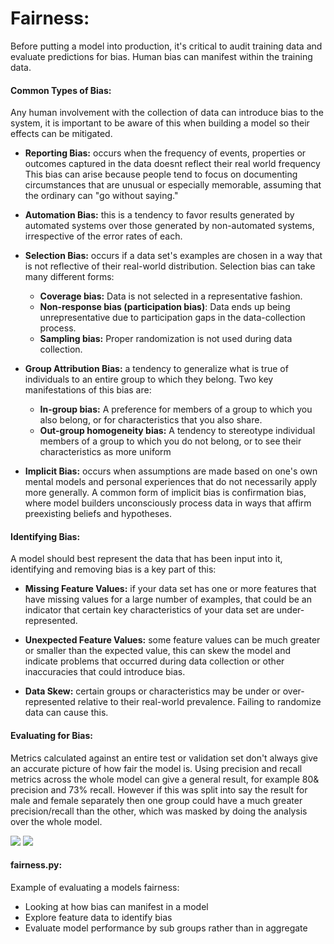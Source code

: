 # Fairness:  
Before putting a model into production, it's critical to audit training data and evaluate predictions for bias. Human 
bias can manifest within the training data.

#### Common Types of Bias:  
Any human involvement with the collection of data can introduce bias to the system, it is important to be aware of this 
when building a model so their effects can be mitigated.

* **Reporting Bias:** occurs when the frequency of events, properties or outcomes captured in the data doesnt reflect 
their real world frequency This bias can arise because people tend to focus on documenting circumstances that are 
unusual or especially memorable, assuming that the ordinary can "go without saying."

* **Automation Bias:** this is a tendency to favor results generated by automated systems over those generated by 
non-automated systems, irrespective of the error rates of each.

* **Selection Bias:** occurs if a data set's examples are chosen in a way that is not reflective of their real-world 
distribution. Selection bias can take many different forms:
    * **Coverage bias:** Data is not selected in a representative fashion.
    * **Non-response bias (participation bias)**: Data ends up being unrepresentative due to participation gaps in 
    the data-collection process.
    * **Sampling bias:** Proper randomization is not used during data collection.
    
* **Group Attribution Bias:** a tendency to generalize what is true of individuals to an entire group to which they 
belong. Two key manifestations of this bias are:
    * **In-group bias:** A preference for members of a group to which you also belong, or for characteristics that 
    you also share.
    * **Out-group homogeneity bias:** A tendency to stereotype individual members of a group to which you do not belong, 
    or to see their characteristics as more uniform
    
* **Implicit  Bias:** occurs when assumptions are made based on one's own mental models and personal experiences that 
do not necessarily apply more generally. A common form of implicit bias is confirmation bias, where model builders 
unconsciously process data in ways that affirm preexisting beliefs and hypotheses.

#### Identifying Bias:  
A model should best represent the data that has been input into it, identifying and removing bias is a key part of this:

* **Missing Feature Values:** if your data set has one or more features that have missing values for a large number of 
examples, that could be an indicator that certain key characteristics of your data set are under-represented.

* **Unexpected Feature Values:** some feature values can be much greater or smaller than the expected value, this can
skew the model and indicate problems that occurred during data collection or other inaccuracies that could introduce 
bias.

* **Data Skew:**  certain groups or characteristics may be under or over-represented relative to their real-world 
prevalence. Failing to randomize data can cause this.

#### Evaluating for Bias:  
Metrics calculated against an entire test or validation set don't always give an accurate picture of how fair the model 
is. Using precision and recall metrics across the whole model can give a general result, for example 80& precision and 
73% recall. However if this was split into say the result for male and female separately then one group could have a 
much greater precision/recall than the other, which was masked by doing the analysis over the whole model.

<img src="https://latex.codecogs.com/gif.latex?Precision=\frac{TP}{TP&plus;FP}" />  
<img src="https://latex.codecogs.com/gif.latex?Recall=\frac{TP}{TP&plus;FN}" />  

#### fairness.py:
Example of evaluating a models fairness:
* Looking at how bias can manifest in a model
* Explore feature data to identify bias
* Evaluate model performance by sub groups rather than in aggregate
